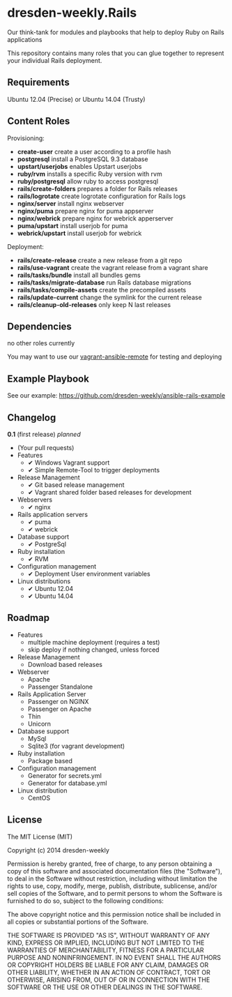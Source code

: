 dresden-weekly.Rails
====================

Our think-tank for modules and playbooks that help to deploy Ruby on Rails applications

This repository contains many roles that you can glue together to represent your individual Rails deployment.

Requirements
------------

Ubuntu 12.04 (Precise) or Ubuntu 14.04 (Trusty)

Content Roles
-------------

Provisioning:

* **create-user** create a user according to a profile hash
* **postgresql** install a PostgreSQL 9.3 database
* **upstart/userjobs** enables Upstart userjobs
* **ruby/rvm** installs a specific Ruby version with rvm
* **ruby/postgresql** allow ruby to access postgresql
* **rails/create-folders** prepares a folder for Rails releases
* **rails/logrotate** create logrotate configuration for Rails logs
* **nginx/server** install nginx webserver
* **nginx/puma** prepare nginx for puma appserver
* **nginx/webrick** prepare nginx for webrick apperserver
* **puma/upstart** install userjob for puma
* **webrick/upstart** install userjob for webrick

Deployment:

* **rails/create-release** create a new release from a git repo
* **rails/use-vagrant** create the vagrant release from a vagrant share
* **rails/tasks/bundle** install all bundles gems
* **rails/tasks/migrate-database** run Rails database migrations
* **rails/tasks/compile-assets** create the precompiled assets
* **rails/update-current** change the symlink for the current release
* **rails/cleanup-old-releases** only keep N last releases

Dependencies
------------

no other roles currently

You may want to use our [vagrant-ansible-remote](https://github.com/dresden-weekly/vagrant-ansible-remote) for testing and deploying

Example Playbook
----------------

See our example: https://github.com/dresden-weekly/ansible-rails-example

Changelog
---------

**0.1** (first release) *planned*

* (Your pull requests)
* Features
  * ✔ Windows Vagrant support
  * ✔ Simple Remote-Tool to trigger deployments
* Release Management
  * ✔ Git based release management
  * ✔ Vagrant shared folder based releases for development
* Webservers
  * ✔ nginx
* Rails application servers
  * ✔ puma
  * ✔ webrick
* Database support
  * ✔ PostgreSql
* Ruby installation
  * ✔ RVM
* Configuration management
  * ✔ Deployment User environment variables
* Linux distributions
  * ✔ Ubuntu 12.04
  * ✔ Ubuntu 14.04

Roadmap
-------

* Features
  * multiple machine deployment (requires a test)
  * skip deploy if nothing changed, unless forced 
* Release Management
  * Download based releases
* Webserver
  * Apache
  * Passenger Standalone
* Rails Application Server
  * Passenger on NGINX
  * Passenger on Apache
  * Thin
  * Unicorn
* Database support
  * MySql
  * Sqlite3 (for vagrant development)
* Ruby installation
  * Package based
* Configuration management
  * Generator for secrets.yml
  * Generator for database.yml
* Linux distribution
  * CentOS

License
-------

The MIT License (MIT)

Copyright (c) 2014 dresden-weekly

Permission is hereby granted, free of charge, to any person obtaining a copy
of this software and associated documentation files (the "Software"), to deal
in the Software without restriction, including without limitation the rights
to use, copy, modify, merge, publish, distribute, sublicense, and/or sell
copies of the Software, and to permit persons to whom the Software is
furnished to do so, subject to the following conditions:

The above copyright notice and this permission notice shall be included in all
copies or substantial portions of the Software.

THE SOFTWARE IS PROVIDED "AS IS", WITHOUT WARRANTY OF ANY KIND, EXPRESS OR
IMPLIED, INCLUDING BUT NOT LIMITED TO THE WARRANTIES OF MERCHANTABILITY,
FITNESS FOR A PARTICULAR PURPOSE AND NONINFRINGEMENT. IN NO EVENT SHALL THE
AUTHORS OR COPYRIGHT HOLDERS BE LIABLE FOR ANY CLAIM, DAMAGES OR OTHER
LIABILITY, WHETHER IN AN ACTION OF CONTRACT, TORT OR OTHERWISE, ARISING FROM,
OUT OF OR IN CONNECTION WITH THE SOFTWARE OR THE USE OR OTHER DEALINGS IN THE
SOFTWARE.


